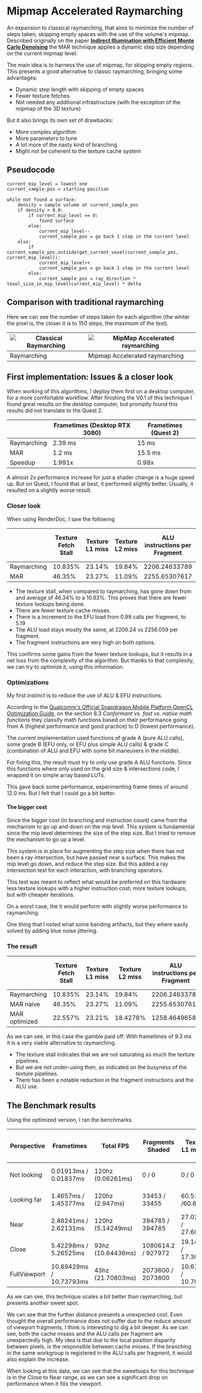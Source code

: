 # Mipmap Accelerated Raymarching

An expansion to classical raymarching, that aims to minimize the number of steps taken, skipping empty spaces with the use of the volume's mipmap. Described originally on the paper **[Indirect Illumination with Efficient Monte Carlo Denoising](https://link.springer.com/article/10.1007/s11042-020-09884-5)** the MAR technique applies a dynamic step size depending on the current mipmap level.

The main idea is to harness the use of mipmap, for skipping empty regions. This presents a good alternative to classic raymarching, bringing some advantages:

* Dynamic step length with skipping of empty spaces
* Fewer texture fetches
* Not needed any additional infrastructure (with the exception of the mipmap of the 3D texture)

But it also brings its own set of drawbacks:

* More complex algorithm
* More parameters to tune
* A lot more of the nasty kind of branching
* Might not be coherent to the texture cache system

## Pseudocode

```
current_mip_level = lowest one
current_sample_pos = starting position

while not found a surface:
    density = sample volume at current_sample_pos
    if density > 0.0:
        if current_mip_level == 0:
            found surface
        else:
            current_mip_level--
            current_sample_pos = go back 1 step in the current level
    else:
        if current_sample_pos.outside(get_current_voxel(current_sample_pos, current_mip_level)):
            current_mip_level++
            current_sample_pos = go back 1 step in the current level
        else:
            current_sample_pos = ray_direction * texel_size_in_mip_level(current_mip_level) * delta
```

## Comparison with traditional raymarching

Here we can see the number of steps taken for each algorithm (the whiter the pixel is, the closer it is to 150 steps, the maximum of the test).


| ![Classical Raymarching](https://github.com/JsMarq96/Understanding-Tileg-GPUs-VR-Volume-Rendering/blob/main/mipmap-accel-raymarching/Raymarching_iterations_150_steps.PNG?raw=truehttps://github.com/JsMarq96/Understanding-Tileg-GPUs-VR-Volume-Rendering/blob/main/mipmap-accel-raymarching/Raymarching_iterations_150_steps.PNGassets\20230414_112642_Raymarching_iterations_150_steps.PNG?raw=true) | ![MipMap Accelerated raymarching](https://github.com/JsMarq96/Understanding-Tileg-GPUs-VR-Volume-Rendering/blob/main/mipmap-accel-raymarching/MAR_iterations_150_steps.PNG?raw=trueassets\20230414_112642_MAR_iterations_150_steps.PN) |
| -------------------------------------------------------------------------------------------------------------------------------------------------------------------------------------------------------------------------------------------------------------------------------------------------------------------------------------------------------------------------------------------------------- | ---------------------------------------------------------------------------------------------------------------------------------------------------------------------------------------------------------------------------------------- |
| Raymarching                                                                                                                                                                                                                                                                                                                                                                                            | Mipmap Accelerated raymarching                                                                                                                                                                                                         |

## First implementation: Issues & a closer look

When working of this algorithms, I deploy them first on a desktop computer, for a more comfortable workflow. After finishing the V0.1 of this technique I found great results on the desktop computer, but promptly found this results did not translate to the Quest 2.


|             | Frametimes (Desktop RTX 3080) | Frametimes (Quest 2) |
| ------------- | ------------------------------- | ---------------------- |
| Raymarching | 2.39 ms                       | 15 ms                |
| MAR         | 1.2 ms                        | 15.5 ms              |
| Speedup     | 1.991x                        | 0.98x                |

A almost 2x performance increase for just a shader change is a huge speed up. But on Quest, I found that at best, it performed slightly better. Usually, it resulted on a slightly worse result.

### Closer look

When using RenderDoc, I saw the following


|             | Texture Fetch Stall | Texture L1 miss | Texture L2 miss | ALU instructions per Fragment | EFU instructions per Fragment | Fragment instructions | Texture Pipes busy |
| ------------- | --------------------- | ----------------- | ----------------- | ------------------------------- | ------------------------------- | ----------------------- | -------------------- |
| Raymarching | 10.835%             | 23.14%          | 19.84%          | 2206.24633789                 | 5.19638395                    | 1329271680            | 89.00164032        |
| MAR         | 46.35%              | 23.27%          | 11.09%          | 2255.65307617                 | 0.99751121                    | 1356445568            | 94.78199768        |

* The texture stall, when compared to raymarching, has gone down from and average of 46.34% to a 10.83%. This proves that there are fewer texture lookups being done.
* There are fewer texture cache misses.
* There is a increment to the EFU load from 0.99 calls per fragment, to 5.19
* The ALU load stays mostly the same, at 2206.24 vs 2256.059 per fragment.
* The fragment instructions are very high on both options.

This confirms some gains from the fewer texture lookups, but it results in a net loss from the complexity of the algorithm. But thanks to that complexity, we can try to optimize it, using this information.

### Optimizations

My first instinct is to reduce the use of ALU & EFU instructions.

According to the [Qualcomm's Official Snapdragon Mobile Platform OpenCL Optimization Guide](https://developer.qualcomm.com/download/adrenosdk/adreno-opencl-programming-guide.pdf?referrer=node/6114https:/), on the section 8.3 *Conformant vs. fast vs. native math functions* they classify math functions based on their performance going from A (highest performance and good practice) to D (lowest performance).

The current implementation used functions of grade A (pure ALU calls), some grade B (EFU only, or EFU plus simple ALU calls) & grade C (combination of ALU and EFU with some bit maneuvers in the middle).

For fixing this, the result must try to only use grade A ALU functions. Since this functions where only used on the grid size & intersections code, I wrapped it on simple array based LUTs.

This gave back some performance, experimenting frame times of around 12.0 ms. But I felt that I could go a bit better.

#### The bigger cost

Since the bigger cost (in branching and instruction count) came from the mechanism to go up and down on the mip level. This system is fundamental since the mip level determines the size of the step size. But I tried to remove the mechanism to go up a level.

This system is in place for augmenting the step size when there has not been a ray intersection, but have passed near a surface. This makes the mip level go down, and reduce the step size. But this added a ray intersection test for each interaction, with branching operators.

This test was meant to reflect what would be preferred on this hardware: less texture lookups with a higher instruction cost; more texture lookups, but with cheaper iterations.

On a worst case, the it would perform with slightly worse performance to raymarching.

One thing that I noted what some banding artifacts, but they where easily solved by adding blue noise jittering.

### The result


|               | Texture Fetch Stall | Texture L1 miss | Texture L2 miss | ALU instructions per Fragment | EFU instructions per Fragment | Fragment instructions | Texture Pipes busy | Frametime |
| --------------- | --------------------- | ----------------- | ----------------- | ------------------------------- | ------------------------------- | ----------------------- | -------------------- | ----------- |
| Raymarching   | 10.835%             | 23.14%          | 19.84%          | 2206.24633789                 | 5.19638395                    | 1329271680            | 89.00164032        | 14.5 ms   |
| MAR naive     | 46.35%              | 23.27%          | 11.09%          | 2255.65307617                 | 0.99751121                    | 1356445568            | 94.78199768        | 15 ms     |
| MAR optimized | 22.557%             | 23.21%          | 18.4278%        | 1258.46496582                 | 0.99751121                    | 757047808             | 93.34055328        | 9.3 ms    |

As we can see, in this case the gamble paid off. With frametimes of 9.3 ms it is a very viable alternative to raymarching.

* The texture stall indicates that we are not saturating as much the texture pipelines.
* But we are not under-using then, as indicated on the busyness of the texture pipelines.
* There has been a notable reduction in the fragment instructions and the ALU use.

## The Benchmark results

Using the optimized version, I ran the benchmarks.


| Perspective  | Frametimes              | Total FPS         | Fragments Shaded   | Texture L1 misses   | Texture L2 misses   | % Time ALUs working | % Time EFUs working | ALU / Vertex        | ALU / Fragment          | EFU / Vertex | EFU / Fragment    | % Texture pipes busy |
| -------------- | ------------------------- | ------------------- | -------------------- | --------------------- | --------------------- | --------------------- | --------------------- | --------------------- | ------------------------- | -------------- | ------------------- | ---------------------- |
| Not looking  | 0.01913ms / 0.01837ms   | 120hz (0.06261ms) | 0 / 0              | 0 / 0               | 0 / 0               | 9.09091% / 9.09091% | 0% / 0%             | 28 / 28             | 0 / 0                   | 0 / 0        | 0 / 0             |                      |
| Looking far  | 1.4657ms / 1.45377ms    | 120hz (2.947ms)   | 33453 / 33455      | 60.51189 /60.63144  | 100.66218 / 100     | 12.5865% / 12.4932% | 0.05193% / 0.05153% | 28 / 28             | 1320.08215 / 1320.31787 | 0 / 0        | 0.99488 / 0.99523 |                      |
| Near         | 2.48241ms / 2.62131ms   | 120hz (5.14249ms) | 394785 / 394785    | 27.02943 / 27.60523 | 25.13162 / 27.03773 | 50.25291 / 48.46212 | 0.34695 / 0.33271   | 30 / 30             | 906.05292 / 905.28394   | 0 / 0        | 0.99849 / 0.99852 |                      |
| Close        | 5.42298ms / 5.26525ms   | 93hz (10.64436ms) | 1080614.2 / 927972 | 19.14908 / 17.30471 | 13.1689 / 11.89132  | 52.38562 / 47.14788 | 0.44555 / 0.3912    | 30.98863 / 28.224   | 791.54568 / 726.92281   | 0 / 0        | 0.99907 / 0.89918 |                      |
| FullViewport | 10.89429ms / 10.73793ms | 43hz (21.70803ms) | 2073600 / 2073600  | 10.67951 / 10.70527 | 8.05422 / 8.02575   | 54.87321 / 54.95217 | 0.41815 / 0.4231    | 32.66667 / 33.12676 | 924.71814 / 912.84009   | 0 / 0        | 0.99985 / 0.99986 |                      |

As we can see, this technique scales a bit better than raymarching, but presents another sweet spot.

We can see that the further distance presents a unexpected cost. Even thought the overall performance does not suffer due to the reduce amount of viewport fragments, I think is interesting to dig a bit deeper. As we can see, both the cache misses and the ALU calls per fragment are unexpectedly high. My idea is that due to the local position disparity between pixels, is the responsible between cache misses. If the branching in the same workgroup is registered in the ALU calls per fragment, it would also explain the increase.

When looking at this data, we can see that the sweetsops for this technique is in the Close to Near range, as we can see a significant drop on performance when it fills the viewport.
